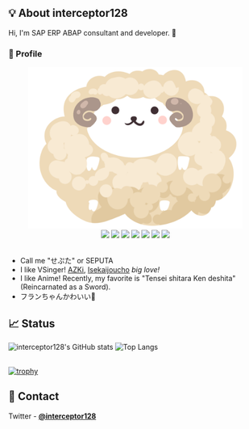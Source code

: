 ## 💡 About interceptor128
Hi, I'm SAP ERP ABAP consultant and developer. 🤝

### 🐑 Profile
<div align="center">
  <img src="icon.png" height="320px" width="auto" />
  <br>
  <img src="https://img.shields.io/badge/age-32-green" />
  <img src="https://img.shields.io/badge/language-Japanese-brightgreen" />
  <img src="https://img.shields.io/badge/favorite-TypeScript-blue" />
  <img src="https://img.shields.io/badge/Study-Deno-yellowgreen" />
  <img src="https://img.shields.io/badge/Work-SAP__SD-orange" />
  <img src="https://img.shields.io/badge/used%20work-ABAP-B6CADE" />
  <a href="https://interceptor128.com/" target="_blank">
  <img src="https://img.shields.io/badge/Detail-Profile-9cf" />
  </a>
</div>
<br>

- Call me "せぷた" or SEPUTA
- I like VSinger! [AZKi](https://twitter.com/AZKi_VDiVA), [Isekaijoucho](https://twitter.com/isekaijoucho) _big love!_
- I like Anime! Recently, my favorite is "Tensei shitara Ken deshita" (Reincarnated as a Sword).
- フランちゃんかわいい💞

## 📈 Status
<div align = "left">
  <img alt="interceptor128's GitHub stats" height="150px" src="https://github-readme-stats-git-masterrstaa-rickstaa.vercel.app/api?username=interceptor128&show_icons=true&theme=solarized-dark" />
  <img alt="Top Langs" height="150px" src="https://github-readme-stats-git-masterrstaa-rickstaa.vercel.app/api/top-langs/?username=interceptor128&layout=compact&theme=solarized-dark" />
</div>
<br>

[![trophy](https://github-profile-trophy.vercel.app/?username=interceptor128)](https://github.com/ryo-ma/github-profile-trophy)

## 📩 Contact

Twitter - **[@interceptor128](https://twitter.com/interceptor128)**
